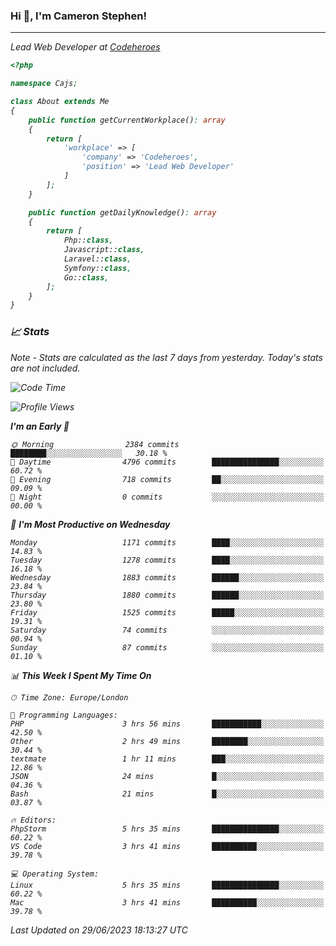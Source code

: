 ### Hi 👋, I'm Cameron Stephen!
<hr>
<p><em>Lead Web Developer at <a href="https://codeheroes.co.uk">Codeheroes</a></p>


```php
<?php

namespace Cajs;

class About extends Me
{
    public function getCurrentWorkplace(): array
    {
        return [
            'workplace' => [
                'company' => 'Codeheroes',
                'position' => 'Lead Web Developer'
            ]
        ];
    }

    public function getDailyKnowledge(): array
    {
        return [
            Php::class,
            Javascript::class,
            Laravel::class,
            Symfony::class,
            Go::class,
        ];
    }
}
```

### 📈 Stats
<p><em>Note - Stats are calculated as the last 7 days from yesterday. Today's stats are not included.</em></p>


<!--START_SECTION:waka-->
![Code Time](http://img.shields.io/badge/Code%20Time-3%2C423%20hrs%2051%20mins-blue)

![Profile Views](http://img.shields.io/badge/Profile%20Views-0-blue)

**I'm an Early 🐤** 

```text
🌞 Morning                2384 commits        ████████░░░░░░░░░░░░░░░░░   30.18 % 
🌆 Daytime                4796 commits        ███████████████░░░░░░░░░░   60.72 % 
🌃 Evening                718 commits         ██░░░░░░░░░░░░░░░░░░░░░░░   09.09 % 
🌙 Night                  0 commits           ░░░░░░░░░░░░░░░░░░░░░░░░░   00.00 % 
```
📅 **I'm Most Productive on Wednesday** 

```text
Monday                   1171 commits        ████░░░░░░░░░░░░░░░░░░░░░   14.83 % 
Tuesday                  1278 commits        ████░░░░░░░░░░░░░░░░░░░░░   16.18 % 
Wednesday                1883 commits        ██████░░░░░░░░░░░░░░░░░░░   23.84 % 
Thursday                 1880 commits        ██████░░░░░░░░░░░░░░░░░░░   23.80 % 
Friday                   1525 commits        █████░░░░░░░░░░░░░░░░░░░░   19.31 % 
Saturday                 74 commits          ░░░░░░░░░░░░░░░░░░░░░░░░░   00.94 % 
Sunday                   87 commits          ░░░░░░░░░░░░░░░░░░░░░░░░░   01.10 % 
```


📊 **This Week I Spent My Time On** 

```text
🕑︎ Time Zone: Europe/London

💬 Programming Languages: 
PHP                      3 hrs 56 mins       ███████████░░░░░░░░░░░░░░   42.50 % 
Other                    2 hrs 49 mins       ████████░░░░░░░░░░░░░░░░░   30.44 % 
textmate                 1 hr 11 mins        ███░░░░░░░░░░░░░░░░░░░░░░   12.86 % 
JSON                     24 mins             █░░░░░░░░░░░░░░░░░░░░░░░░   04.36 % 
Bash                     21 mins             █░░░░░░░░░░░░░░░░░░░░░░░░   03.87 % 

🔥 Editors: 
PhpStorm                 5 hrs 35 mins       ███████████████░░░░░░░░░░   60.22 % 
VS Code                  3 hrs 41 mins       ██████████░░░░░░░░░░░░░░░   39.78 % 

💻 Operating System: 
Linux                    5 hrs 35 mins       ███████████████░░░░░░░░░░   60.22 % 
Mac                      3 hrs 41 mins       ██████████░░░░░░░░░░░░░░░   39.78 % 
```


 Last Updated on 29/06/2023 18:13:27 UTC
<!--END_SECTION:waka-->
